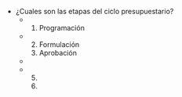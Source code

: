 - ¿Cuales son las etapas del ciclo presupuestario?
	- 1. Programación
	- 2. Formulación
	  3. Aprobación
	-
	- 5. 
	  4.